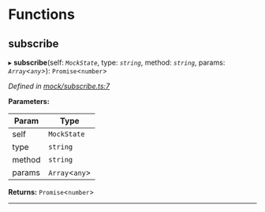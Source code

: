 

# Functions

<a id="subscribe"></a>

##  subscribe

▸ **subscribe**(self: *`MockState`*, type: *`string`*, method: *`string`*, params: *`Array`<`any`>*): `Promise`<`number`>

*Defined in [mock/subscribe.ts:7](https://github.com/polkadot-js/api/blob/0c23615/packages/rpc-provider/src/mock/subscribe.ts#L7)*

**Parameters:**

| Param | Type |
| ------ | ------ |
| self | `MockState` |
| type | `string` |
| method | `string` |
| params | `Array`<`any`> |

**Returns:** `Promise`<`number`>

___

